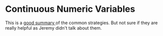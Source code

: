 # Continuous Numeric Variables

This is a [good summary ](https://towardsdatascience.com/understanding-feature-engineering-part-1-continuous-numeric-data-da4e47099a7b)of the common strategies. But not sure if they are really helpful as Jeremy didn't talk about them.

